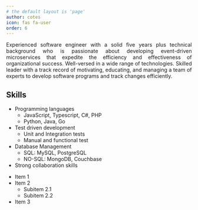 ```yaml
---
# the default layout is 'page'
author: cotes
icon: fas fa-user
order: 6
---
```


<p style="text-align: justify;">
Experienced software engineer with a solid five years plus technical background who is passionate about  developing  event-driven  microservices  that  expedite  the  efficiency  and  effectiveness  of organizational success. Well-versed in a wide range of technologies. Skilled leader with a track record of motivating, educating, and managing a team of experts to develop software programs and track changes efficiently.
</p>

## Skills

<div class="row">
  <div class="col">
    <ul>
  <li>Programming languages
    <ul>
      <li>JavaScript, Typescript, C#, PHP</li>
      <li>Python, Java, Go</li>
    </ul>
  </li>
  <li>Test driven development
    <ul>
      <li>Unit and Integration tests</li>
      <li>Manual and functional test</li>
    </ul>
  </li>
  <li>Database Management
    <ul>
      <li>SQL: MySQL, PostgreSQL</li>
      <li>NO-SQL: MongoDB, Couchbase</li>
    </ul>
  </li>
  <li>Strong collaboration skills</li>
</ul>

  </div>
  <div class="col">
    <ul>
  <li>Item 1</li>
  <li>Item 2
    <ul>
      <li>Subitem 2.1</li>
      <li>Subitem 2.2</li>
    </ul>
  </li>
  <li>Item 3</li>
</ul>

  </div>
</div>
